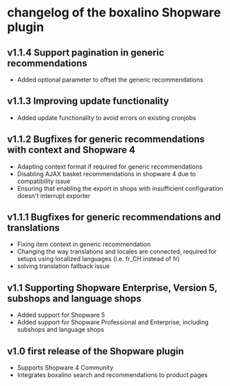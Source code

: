 # changelog of the boxalino Shopware plugin

## v1.1.4 Support pagination in generic recommendations
* Added optional parameter to offset the generic recommendations

## v1.1.3 Improving update functionality
* Added update functionality to avoid errors on existing cronjobs

## v1.1.2 Bugfixes for generic recommendations with context and Shopware 4
* Adapting context format if required for generic recommendations
* Disabling AJAX basket recommendations in shopware 4 due to compatibility issue
* Ensuring that enabling the export in shops with insufficient configuration
  doesn't interrupt exporter

## v1.1.1 Bugfixes for generic recommendations and translations
* Fixing item context in generic recommendation
* Changing the way translations and locales are connected, required for setups
  using localized languages (i.e. fr_CH instead of fr)
* solving translation fallback issue

## v1.1 Supporting Shopware Enterprise, Version 5, subshops and language shops

* Added support for Shopware 5
* Added support for Shopware Professional and Enterprise, including subshops
  and language shops

## v1.0 first release of the Shopware plugin

* Supports Shopware 4 Community
* Integrates boxalino search and recommendations to product pages
